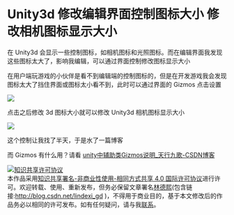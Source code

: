 
# Unity3d 修改编辑界面控制图标大小 修改相机图标显示大小

在 Unity3d 会显示一些控制图标，如相机图标和光照图标。而在编辑界面我发现这些图标太大了，影响我编辑，可以通过界面控制修改图标显示大小

<!--more-->


<!-- 发布 -->

在用户端玩游戏的小伙伴是看不到编辑端的控制图标的，但是在开发游戏我会发现图标太大了挡住界面或图标太小看不到，此时可以通过界面的 Gizmos 点击设置

<!-- ![](image/Unity3d 修改编辑界面控制图标大小 修改相机图标显示大小/Unity3d 修改编辑界面控制图标大小 修改相机图标显示大小0.png) -->

![](http://image.acmx.xyz/lindexi%2F20201311655153661.jpg)

点击之后修改 3d 图标大小就可以修改 Unity3d 相机图标显示大小

<!-- ![](image/Unity3d 修改编辑界面控制图标大小 修改相机图标显示大小/Unity3d 修改编辑界面控制图标大小 修改相机图标显示大小1.png) -->

![](http://image.acmx.xyz/lindexi%2F2020131165639649.jpg)

这个控制让我找了半天，于是水了一篇博客

而 Gizmos 有什么用？请看 [unity中辅助类Gizmos说明_天行九歌-CSDN博客](https://blog.csdn.net/Fenglele_Fans/article/details/82632333 )





<a rel="license" href="http://creativecommons.org/licenses/by-nc-sa/4.0/"><img alt="知识共享许可协议" style="border-width:0" src="https://licensebuttons.net/l/by-nc-sa/4.0/88x31.png" /></a><br />本作品采用<a rel="license" href="http://creativecommons.org/licenses/by-nc-sa/4.0/">知识共享署名-非商业性使用-相同方式共享 4.0 国际许可协议</a>进行许可。欢迎转载、使用、重新发布，但务必保留文章署名[林德熙](http://blog.csdn.net/lindexi_gd)(包含链接:http://blog.csdn.net/lindexi_gd )，不得用于商业目的，基于本文修改后的作品务必以相同的许可发布。如有任何疑问，请与我[联系](mailto:lindexi_gd@163.com)。